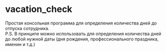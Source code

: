 # vacation_check
Простая консольная программа для определения количества дней до отпуска сотрудника.<br> 
P.S. В принципе можно использовать для определения количества дней до любой нужной даты (дня рождения, профессионального праздника, именин и т.д.)
